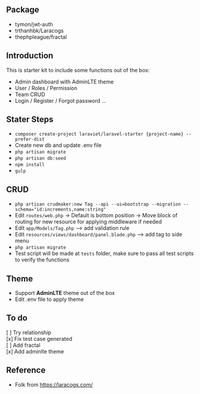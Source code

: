 ## Package

- tymon/jwt-auth
- trthanhbk/Laracogs
- thephpleague/fractal

## Introduction

This is starter kit to include some functions out of the box:  
- Admin dashboard with AdminLTE theme  
- User / Roles / Permission  
- Team CRUD
- Login / Register / Forgot password ...

## Stater Steps

- `composer create-project laraviet/laravel-starter {project-name} --prefer-dist`
- Create new db and update .env file
- `php artisan migrate`
- `php artisan db:seed`
- `npm install`
- `gulp`

## CRUD

- `php artisan crudmaker:new Tag --api --ui=bootstrap --migration --schema="id:increments,name:string" `
- Edit `routes/web.php` -> Default is bottom position -> Move block of routing for new resource for applying middleware if needed
- Edit `app/Models/Tag.php` —> add validation rule
- Edit `resources/views/dashboard/panel.blade.php` —> add tag to side menu
- `php artisan migrate`
- Test script will be made at `tests` folder, make sure to pass all test scripts to verify the functions

## Theme

- Support **AdminLTE** theme out of the box
- Edit .env file to apply theme

## To do

[ ] Try relationship  
[x] Fix test case generated  
[ ] Add fractal  
[x] Add adminlte theme

## Reference

- Folk from <https://laracogs.com/>
